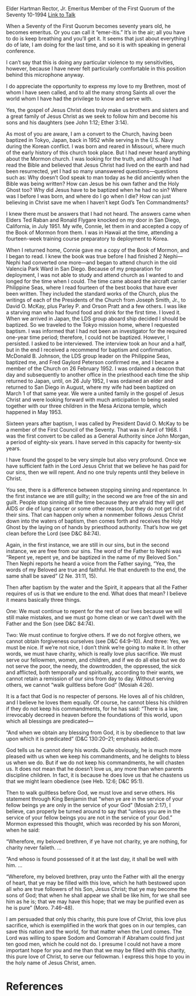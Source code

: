 Elder Hartman Rector, Jr.
Emeritus Member of the First Quorum of the Seventy
10-1994
[Link to Talk](https://www.churchofjesuschrist.org/study/general-conference/1994/10/endure-to-the-end-in-charity?lang=eng)

When a Seventy of the First Quorum becomes seventy years old, he becomes emeritus. Or you can call it “emer-itis.” It’s in the air; all you have to do is keep breathing and you’ll get it. It seems that just about everything I do of late, I am doing for the last time, and so it is with speaking in general conference.

I can’t say that this is doing any particular violence to my sensitivities, however, because I have never felt particularly comfortable in this position behind this microphone anyway.

I do appreciate the opportunity to express my love to my Brethren, most of whom I have seen called, and to all the many strong Saints all over the world whom I have had the privilege to know and serve with.

Yes, the gospel of Jesus Christ does truly make us brothers and sisters and a great family of Jesus Christ as we seek to follow him and become his sons and his daughters (see John 1:12; Ether 3:14).

As most of you are aware, I am a convert to the Church, having been baptized in Tokyo, Japan, back in 1952 while serving in the U.S. Navy during the Korean conflict. I was born and reared in Missouri, where much of the early history of this church took place. But I had never heard anything about the Mormon church. I was looking for the truth, and although I had read the Bible and believed that Jesus Christ had lived on the earth and had been resurrected, yet I had so many unanswered questions—questions such as: Why doesn’t God speak to man today as he did anciently when the Bible was being written? How can Jesus be his own father and the Holy Ghost too? Why did Jesus have to be baptized when he had no sin? Where was I before I was born, and where do I go when I die? How can just believing in Christ save me when I haven’t kept God’s Ten Commandments?

I knew there must be answers that I had not heard. The answers came when Elders Ted Raban and Ronald Flygare knocked on my door in San Diego, California, in July 1951. My wife, Connie, let them in and accepted a copy of the Book of Mormon from them. I was in Hawaii at the time, attending a fourteen-week training course preparatory to deployment to Korea.

When I returned home, Connie gave me a copy of the Book of Mormon, and I began to read. I knew the book was true before I had finished 2 Nephi—Nephi had converted one more—and began to attend church in the old Valencia Park Ward in San Diego. Because of my preparation for deployment, I was not able to study and attend church as I wanted to and longed for the time when I could. The time came aboard the aircraft carrier Philippine Seas, where I read fourteen of the best books that have ever been written. They included the standard works of the Church, plus the writings of each of the Presidents of the Church from Joseph Smith, Jr., to David O. McKay, plus Parley P. and Orson Pratt and a few others. I was like a starving man who had found food and drink for the first time. I loved it. When we arrived in Japan, the LDS group aboard ship decided I should be baptized. So we traveled to the Tokyo mission home, where I requested baptism. I was informed that I had not been an investigator for the required one-year time period; therefore, I could not be baptized. However, I persisted. I asked to be interviewed. The interview took an hour and a half, but in the end I received a recommend for baptism and confirmation. McDonald B. Johnson, the LDS group leader on the Philippine Seas, baptized me, and Fred Gaylord Peterson confirmed me, and I became a member of the Church on 26 February 1952. I was ordained a deacon that day and subsequently to another office in the priesthood each time the ship returned to Japan, until, on 26 July 1952, I was ordained an elder and returned to San Diego in August, where my wife had been baptized on March 1 of that same year. We were a united family in the gospel of Jesus Christ and were looking forward with much anticipation to being sealed together with our three children in the Mesa Arizona temple, which happened in May 1953.

Sixteen years after baptism, I was called by President David O. McKay to be a member of the First Council of the Seventy. That was in April of 1968. I was the first convert to be called as a General Authority since John Morgan, a period of eighty-six years. I have served in this capacity for twenty-six years.

I have found the gospel to be very simple but also very profound. Once we have sufficient faith in the Lord Jesus Christ that we believe he has paid for our sins, then we will repent. And no one truly repents until they believe in Christ.

You see, there is a difference between stopping sinning and repentance. In the first instance we are still guilty; in the second we are free of the sin and guilt. People stop sinning all the time because they are afraid they will get AIDS or die of lung cancer or some other reason, but they do not get rid of their sins. That can happen only when a nonmember follows Jesus Christ down into the waters of baptism, then comes forth and receives the Holy Ghost by the laying on of hands by priesthood authority. That’s how we get clean before the Lord (see D&C 84:74).

Again, in the first instance, we are still in our sins, but in the second instance, we are free from our sins. The word of the Father to Nephi was “Repent ye, repent ye, and be baptized in the name of my Beloved Son.” Then Nephi reports he heard a voice from the Father saying, “Yea, the words of my Beloved are true and faithful. He that endureth to the end, the same shall be saved” (2 Ne. 31:11, 15).

Then after baptism by the water and the Spirit, it appears that all the Father requires of us is that we endure to the end. What does that mean? I believe it means basically three things.

One: We must continue to repent for the rest of our lives because we will still make mistakes, and we must go home clean or we can’t dwell with the Father and the Son (see D&C 84:74).

Two: We must continue to forgive others. If we do not forgive others, we cannot obtain forgiveness ourselves (see D&C 64:9–10). And three: Yes, we must be nice. If we’re not nice, I don’t think we’re going to make it. In other words, we must have charity, which is really love plus sacrifice. We must serve our fellowmen, women, and children, and if we do all else but we do not serve the poor, the needy, the downtrodden, the oppressed, the sick and afflicted, both temporally and spiritually, according to their wants, we cannot retain a remission of our sins from day to day. Without serving others, we cannot “walk guiltless before God” (Mosiah 4:26).

It is a fact that God is no respecter of persons. He loves all of his children, and I believe he loves them equally. Of course, he cannot bless his children if they do not keep his commandments, for he has said: “There is a law, irrevocably decreed in heaven before the foundations of this world, upon which all blessings are predicated—

“And when we obtain any blessing from God, it is by obedience to that law upon which it is predicated” (D&C 130:20–21; emphasis added).

God tells us he cannot deny his words. Quite obviously, he is much more pleased with us when we keep his commandments, and he delights to bless us when we do. But if we do not keep his commandments, he will chasten us. It does not mean that he doesn’t love us, any more than when parents discipline children. In fact, it is because he does love us that he chastens us that we might learn obedience (see Heb. 12:6; D&C 95:1).

Then to walk guiltless before God, we must love and serve others. His statement through King Benjamin that “when ye are in the service of your fellow beings ye are only in the service of your God” (Mosiah 2:17), I believe, can properly be turned around to say that “unless you are in the service of your fellow beings you are not in the service of your God.” Mormon expressed this thought, which was recorded by his son Moroni, when he said:

“Wherefore, my beloved brethren, if ye have not charity, ye are nothing, for charity never faileth. …

“And whoso is found possessed of it at the last day, it shall be well with him. …

“Wherefore, my beloved brethren, pray unto the Father with all the energy of heart, that ye may be filled with this love, which he hath bestowed upon all who are true followers of his Son, Jesus Christ; that ye may become the sons of God; that when he shall appear we shall be like him, for we shall see him as he is; that we may have this hope; that we may be purified even as he is pure” (Moro. 7:46–48).

I am persuaded that only this charity, this pure love of Christ, this love plus sacrifice, which is exemplified in the work that goes on in our temples, can save this nation and the world, for that matter when the Lord comes. The Lord was willing to spare Sodom and Gomorrah if Abraham could find just ten good men, which he could not do. I presume I could not have a more important hope for you and me than that we may be filled with this charity, this pure love of Christ, to serve our fellowman. I express this hope to you in the holy name of Jesus Christ, amen.

# References
